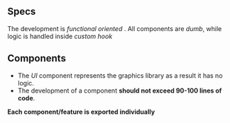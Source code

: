## Specs

The development is _functional oriented_ . All components are _dumb_, while logic is handled inside _custom hook_

## Components

- The _UI_ component represents the graphics library as a result it has no logic.
- The development of a component **should not exceed 90-100 lines of code**.

**Each component/feature is exported individually**